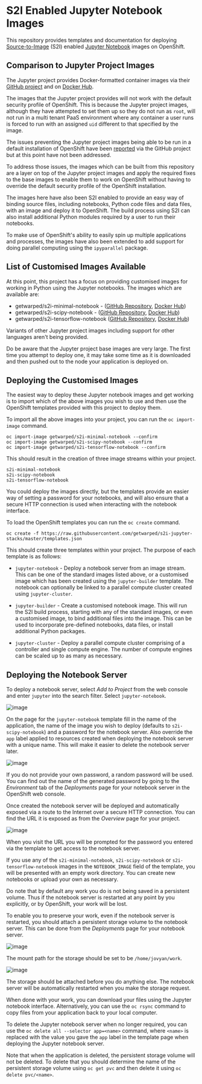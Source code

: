 # S2I Enabled Jupyter Notebook Images

This repository provides templates and documentation for deploying [Source-to-Image](https://github.com/openshift/source-to-image) (S2I) enabled [Jupyter Notebook](http://jupyter.org) images on OpenShift.

## Comparison to Jupyter Project Images

The Jupyter project provides Docker-formatted container images via their [GitHub project](https://github.com/jupyter/docker-stacks) and on [Docker Hub](https://hub.docker.com/u/jupyter/).

The images that the Jupyter project provides will not work with the default security profile of OpenShift. This is because the Jupyter project images, although they have attempted to set them up so they do not run as ``root``, will not run in a multi tenant PaaS environment where any container a user runs is forced to run with an assigned ``uid`` different to that specified by the image.

The issues preventing the Jupyter project images being able to be run in a default installation of OpenShift have been [reported](https://github.com/jupyter/docker-stacks/issues/188) via the GitHub project but at this point have not been addressed.

To address those issues, the images which can be built from this repository are a layer on top of the Jupyter project images and apply the required fixes to the base images to enable them to work on OpenShift without having to override the default security profile of the OpenShift installation.

The images here have also been S2I enabled to provide an easy way of binding source files, including notebooks, Python code files and data files, with an image and deploy it to OpenShift. The build process using S2I can also install additional Python modules required by a user to run their notebooks.

To make use of OpenShift's ability to easily spin up multiple applications and processes, the images have also been extended to add support for doing parallel computing using the ``ipyparallel`` package.

## List of Customised Images Available

At this point, this project has a focus on providing customised images for working in Python using the Jupyter notebooks. The images which are available are:

* getwarped/s2i-minimal-notebook - ([GitHub Repository](https://github.com/getwarped/s2i-minimal-notebook), [Docker Hub](https://hub.docker.com/r/getwarped/s2i-minimal-notebook/))
* getwarped/s2i-scipy-notebook - ([GitHub Repository](https://github.com/getwarped/s2i-scipy-notebook), [Docker Hub](https://hub.docker.com/r/getwarped/s2i-scipy-notebook/))
* getwarped/s2i-tensorflow-notebook ([GitHub Repository](https://github.com/getwarped/s2i-tensorflow-notebook), [Docker Hub](https://hub.docker.com/r/getwarped/s2i-tensorflow-notebook/))

Variants of other Jupyter project images including support for other languages aren't being provided.

Do be aware that the Jupyter project base images are very large. The first time you attempt to deploy one, it may take some time as it is downloaded and then pushed out to the node your application is deployed on.

## Deploying the Customised Images

The easiest way to deploy these Jupyter notebook images and get working is to import which of the above images you wish to use and then use the OpenShift templates provided with this project to deploy them.

To import all the above images into your project, you can run the ``oc import-image`` command.

```
oc import-image getwarped/s2i-minimal-notebook --confirm
oc import-image getwarped/s2i-scipy-notebook --confirm
oc import-image getwarped/s2i-tensorflow-notebook --confirm
```

This should result in the creation of three image streams within your project.

```
s2i-minimal-notebook
s2i-scipy-notebook
s2i-tensorflow-notebook
```

You could deploy the images directly, but the templates provide an easier way of setting a password for your notebooks, and will also ensure that a secure HTTP connection is used when interacting with the notebook interface.

To load the OpenShift templates you can run the ``oc create`` command.


```
oc create -f https://raw.githubusercontent.com/getwarped/s2i-jupyter-stacks/master/templates.json
```

This should create three templates within your project. The purpose of each template is as follows:

* ``jupyter-notebook`` - Deploy a notebook server from an image stream. This can be one of the standard images listed above, or a customised image which has been created using the ``jupyter-builder`` template. The notebook can optionally be linked to a parallel compute cluster created using ``jupyter-cluster``.

* ``jupyter-builder`` - Create a customised notebook image. This will run the S2I build process, starting with any of the standard images, or even a customised image, to bind additional files into the image. This can be used to incorporate pre-defined notebooks, data files, or install additional Python packages.

* ``jupyter-cluster`` - Deploy a parallel compute cluster comprising of a controller and single compute engine. The number of compute engines can be scaled up to as many as necessary.

## Deploying the Notebook Server

To deploy a notebook server, select _Add to Project_ from the web console and enter ``jupyter`` into the search filter. Select ``jupyter-notebook``.

![image](images/add_to_project_jupyter_notebook.png)

On the page for the ``jupyter-notebook`` template fill in the name of the application, the name of the image you wish to deploy (defaults to ``s2i-scipy-notebook``) and a password for the notebook server. Also override the ``app`` label applied to resources created when deploying the notebook server with a unique name. This will make it easier to delete the notebook server later.

![image](images/create_jupyter_notebook.png)

If you do not provide your own password, a random password will be used. You can find out the name of the generated password by going to the _Environment_ tab of the _Deployments_ page for your notebook server in the OpenShift web console.

Once created the notebook server will be deployed and automatically exposed via a route to the Internet over a secure HTTP connection. You can find the URL it is exposed as from the _Overview_ page for your project.

![image](images/overview_notebook.png)

When you visit the URL you will be prompted for the password you entered via the template to get access to the notebook server.

If you use any of the ``s2i-minimal-notebook``, ``s2i-scipy-notebook`` or ``s2i-tensorflow-notebook`` images in the ``NOTEBOOK_IMAGE`` field of the template, you will be presented with an empty work directory. You can create new notebooks or upload your own as necessary.

Do note that by default any work you do is not being saved in a persistent volume. Thus if the notebook server is restarted at any point by you explicitly, or by OpenShift, your work will be lost.

To enable you to preserve your work, even if the notebook server is restarted, you should attach a persistent storage volume to the notebook server. This can be done from the _Deployments_ page for your notebook server.

![image](images/deployments_attach_storage_notebook.png)

The mount path for the storage should be set to be ``/home/jovyan/work``.

![image](images/attach_storage_notebook.png)

The storage should be attached before you do anything else. The notebook server will be automatically restarted when you make the storage request.

When done with your work, you can download your files using the Jupyter notebook interface. Alternatively, you can use the ``oc rsync`` command to copy files from your application back to your local computer.

To delete the Jupyter notebook server when no longer required, you can use the ``oc delete all --selector app=<name>`` command, where ``<name>`` is replaced with the value you gave the ``app`` label in the template page when deploying the Jupyter notebook server.

Note that when the application is deleted, the persistent storage volume will not be deleted. To delete that you should determine the name of the persistent storage volume using ``oc get pvc`` and then delete it using ``oc delete pvc/<name>``.